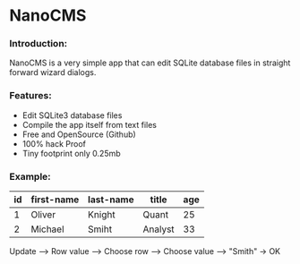 # NanoCMS

### Introduction:
NanoCMS is a very simple app that can edit SQLite database files in straight forward wizard dialogs.

### Features:
- Edit SQLite3 database files
- Compile the app itself from text files
- Free and OpenSource (Github)
- 100% hack Proof
- Tiny footprint only 0.25mb

### Example:
id  | first-name | last-name | title | age
--- | ---------- | ----------| ----- | ---
1  | Oliver | Knight | Quant | 25
2  | Michael | Smiht | Analyst | 33

Update --> Row value --> Choose row --> Choose value --> "Smith" -> OK